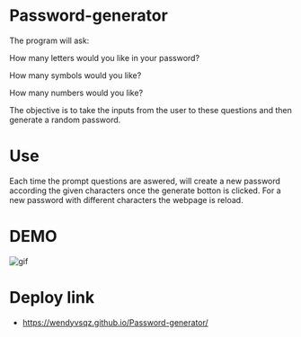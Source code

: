 # Password-generator

The program will ask:

How many letters would you like in your password?

How many symbols would you like?

How many numbers would you like?

The objective is to take the inputs from the user to these questions and then generate a random password.

# Use

Each time the prompt questions are aswered, will create a new password according the given characters once the generate botton is clicked. For a new password with different characters the webpage is reload.

# DEMO
![gif](./assets/ezgif.com-gif-to-mp4.gif)

# Deploy link
* https://wendyvsqz.github.io/Password-generator/
